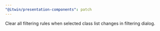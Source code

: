 ```yaml
---
"@itwin/presentation-components": patch
---
```


Clear all filtering rules when selected class list changes in filtering dialog.
